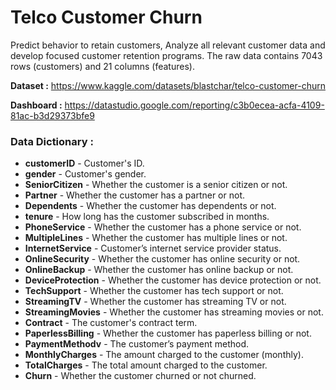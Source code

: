 # Telco Customer Churn
Predict behavior to retain customers, Analyze all relevant customer data and develop focused customer retention programs.
The raw data contains 7043 rows (customers) and 21 columns (features).

<b>Dataset :</b> <a>https://www.kaggle.com/datasets/blastchar/telco-customer-churn</a>

<b>Dashboard :</b> <a>https://datastudio.google.com/reporting/c3b0ecea-acfa-4109-81ac-b3d29373bfe9<a/>

### Data Dictionary :
- <b>customerID</b> - Customer's ID.
- <b>gender</b> - Customer's gender.
- <b>SeniorCitizen</b> - Whether the customer is a senior citizen or not.
- <b>Partner</b> - Whether the customer has a partner or not.
- <b>Dependents</b> - Whether the customer has dependents or not.
- <b>tenure</b> - How long has the customer subscribed in months.
- <b>PhoneService</b> - Whether the customer has a phone service or not.
- <b>MultipleLines</b> - Whether the customer has multiple lines or not.
- <b>InternetService</b> - Customer’s internet service provider status.
- <b>OnlineSecurity</b> - Whether the customer has online security or not.
- <b>OnlineBackup</b> - Whether the customer has online backup or not.
- <b>DeviceProtection</b> - Whether the customer has device protection or not.
- <b>TechSupport</b> - Whether the customer has tech support or not.
- <b>StreamingTV</b> - Whether the customer has streaming TV or not.
- <b>StreamingMovies</b> - Whether the customer has streaming movies or not.
- <b>Contract</b> - The customer's contract term.
- <b>PaperlessBilling</b> - Whether the customer has paperless billing or not.
- <b>PaymentMethodv</b> - The customer’s payment method.
- <b>MonthlyCharges</b> - The amount charged to the customer (monthly).
- <b>TotalCharges</b> - The total amount charged to the customer.
- <b>Churn</b> - Whether the customer churned or not churned.
